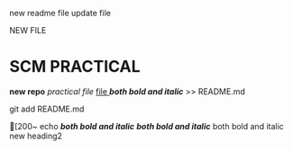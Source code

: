 new readme file
update file

NEW FILE
# SCM PRACTICAL

**new repo**
_practical file_
<u> file </u>
***both bold and italic*** >> README.md





git add README.md

[200~ echo ***both bold and italic***
***both bold and italic***
both bold and italic new heading2
